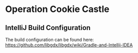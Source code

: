 # Operation Cookie Castle

## IntelliJ Build Configuration

The build configuration can be found here: https://github.com/libgdx/libgdx/wiki/Gradle-and-Intellij-IDEA

